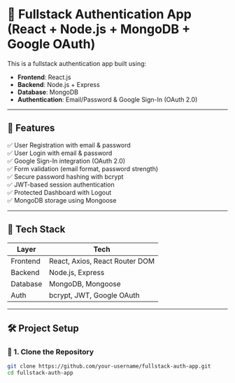 # 🔐 Fullstack Authentication App (React + Node.js + MongoDB + Google OAuth)

This is a fullstack authentication app built using:
- **Frontend**: React.js
- **Backend**: Node.js + Express
- **Database**: MongoDB
- **Authentication**: Email/Password & Google Sign-In (OAuth 2.0)

---

## 🚀 Features

✅ User Registration with email & password  
✅ User Login with email & password  
✅ Google Sign-In integration (OAuth 2.0)  
✅ Form validation (email format, password strength)  
✅ Secure password hashing with bcrypt  
✅ JWT-based session authentication  
✅ Protected Dashboard with Logout  
✅ MongoDB storage using Mongoose

---

## 🧱 Tech Stack

| Layer      | Tech                          |
|------------|-------------------------------|
| Frontend   | React, Axios, React Router DOM |
| Backend    | Node.js, Express              |
| Database   | MongoDB, Mongoose             |
| Auth       | bcrypt, JWT, Google OAuth     |

---

## 🛠️ Project Setup

### 📁 1. Clone the Repository

```bash
git clone https://github.com/your-username/fullstack-auth-app.git
cd fullstack-auth-app
